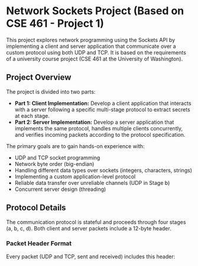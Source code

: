 # Network Sockets Project (Based on CSE 461 - Project 1)

This project explores network programming using the Sockets API by implementing a client and server application that communicate over a custom protocol using both UDP and TCP. It is based on the requirements of a university course project (CSE 461 at the University of Washington).

## Project Overview

The project is divided into two parts:

* **Part 1: Client Implementation:** Develop a client application that interacts with a server following a specific multi-stage protocol to extract secrets at each stage.
* **Part 2: Server Implementation:** Develop a server application that implements the same protocol, handles multiple clients concurrently, and verifies incoming packets according to the protocol specification.

The primary goals are to gain hands-on experience with:

* UDP and TCP socket programming
* Network byte order (big-endian)
* Handling different data types over sockets (integers, characters, strings)
* Implementing a custom application-level protocol
* Reliable data transfer over unreliable channels (UDP in Stage b)
* Concurrent server design (threading)

## Protocol Details

The communication protocol is stateful and proceeds through four stages (a, b, c, d). Both client and server packets include a 12-byte header.

### Packet Header Format

Every packet (UDP and TCP, sent and received) includes this header:
